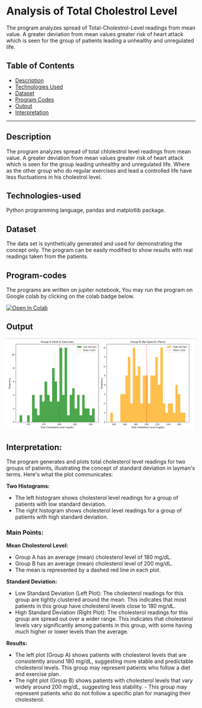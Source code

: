 # Analysis of Total Cholestrol Level
The program analyzes spread of Total-Cholestrol-Level readings from mean value. A greater deviation from mean values greater risk of heart attack which is seen for the group of patients leading a unhealthy and unregulated life.

## Table of Contents

- [Description](#description)
- [Technologies Used](#technologies-used)
- [Dataset](#dataset)
- [Program Codes ](#program-codes)
- [Output](#output)
- [Interpretation](#interpretation)

---

## Description

The program analyzes spread of total chlolestrol level readings from mean value. A greater deviation from mean values greater risk of heart attack which is seen for the group leading unhealthy and unregulated life. Where as the other group who do regular exercises and lead a controlled life have less fluctuations in his cholestrol level.

## Technologies-used

Python programming language, pandas and matplotlib package.

## Dataset

The data set is synthetically generated and used for demonstrating the concept only. The program can be easily modified to show results with real readings taken from the patients.

## Program-codes

The programs are written on jupiter notebook, You may run the program on Google colab by clicking on the colab badge below.

[![Open In Colab](https://colab.research.google.com/assets/colab-badge.svg)](https://colab.research.google.com/github/fromsantanu/Prog1-VIS-Analysis-of-Total-Cholestrol-Level/blob/main/Prog1-VIS-Analysis-of-Total-Cholestrol-Level.ipynb)

## Output

![Program Output](output.png)

## Interpretation:

The program generates and plots total cholesterol level readings for two groups of patients, illustrating the concept of standard deviation in layman's terms. Here's what the plot communicates:

**Two Histograms:**
- The left histogram shows cholesterol level readings for a group of patients with low standard deviation.
- The right histogram shows cholesterol level readings for a group of patients with high standard deviation.

### Main Points:
**Mean Cholesterol Level:**
- Group A has an average (mean) cholesterol level of 180 mg/dL.
- Group B has an average (mean) cholesterol level of 200 mg/dL.
- The mean is represented by a dashed red line in each plot.

**Standard Deviation:**
- Low Standard Deviation (Left Plot): The cholesterol readings for this group are tightly clustered around the mean. This indicates that most patients in this group have cholesterol levels close to 180 mg/dL.
- High Standard Deviation (Right Plot): The cholesterol readings for this group are spread out over a wider range. This indicates that cholesterol levels vary significantly among patients in this group, with some having much higher or lower levels than the average.

**Results:**
- The left plot (Group A) shows patients with cholesterol levels that are consistently around 180 mg/dL, suggesting more stable and predictable cholesterol levels. This group may represent patients who follow a diet and exercise plan.
- The right plot (Group B) shows patients with cholesterol levels that vary widely around 200 mg/dL, suggesting less stability. - This group may represent patients who do not follow a specific plan for managing their cholesterol.


